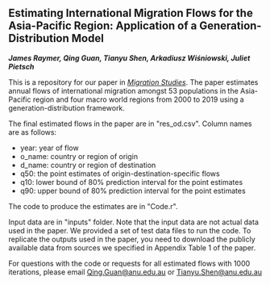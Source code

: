 ## Estimating International Migration Flows for the Asia-Pacific Region: Application of a Generation-Distribution Model
***James Raymer,  Qing Guan,  Tianyu Shen,  Arkadiusz Wiśniowski, Juliet Pietsch***

This is a repository for our paper in [*Migration Studies*](https://academic.oup.com/migration). The paper estimates annual flows of international migration amongst 53 populations in the Asia-Pacific region and four macro world regions from 2000 to 2019 using a generation-distribution framework. 

The final estimated flows in the paper are in "res_od.csv". Column names are as follows:
- year: year of flow
- o_name: country or region of origin
- d_name: country or region of destination
- q50: the point estimates of origin-destination-specific flows
- q10: lower bound of 80% prediction interval for the point estimates
- q90: upper bound of 80% prediction interval for the point estimates




The code to produce the estimates are in "Code.r". 

Input data are in "inputs" folder. 
  Note that the input data are not actual data used in the paper. We provided a set of test data files to run the code. 
  To replicate the outputs used in the paper, you need to download the publicly available data from sources we specified in Appendix Table 1 of the paper.



For questions with the code or requests for all estimated flows with 1000 iterations, please email Qing.Guan@anu.edu.au or Tianyu.Shen@anu.edu.au
